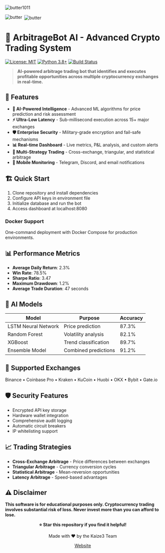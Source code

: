 <p align="left"> <img src="https://komarev.com/ghpvc/?username=butter1011&label=Profile%20views&color=0e75b6&style=flat" alt="butter1011" /> </p>
<p><img align="left" src="https://github-readme-stats.vercel.app/api/top-langs?username=butter1011&show_icons=true&locale=en&layout=compact" alt="butter" /></p>


<p>&nbsp;<img align="center" src="https://github-readme-stats.vercel.app/api?username=butter1011&show_icons=true&locale=en" alt="butter" /></p>

# 🤖 ArbitrageBot AI - Advanced Crypto Trading System

[![License: MIT](https://img.shields.io/badge/License-MIT-yellow.svg)](https://opensource.org/licenses/MIT)
[![Python 3.8+](https://img.shields.io/badge/python-3.8+-blue.svg)](https://www.python.org/downloads/)
[![Build Status](https://img.shields.io/badge/build-passing-brightgreen.svg)]()

> **AI-powered arbitrage trading bot that identifies and executes profitable opportunities across multiple cryptocurrency exchanges in real-time.**

## 🚀 Features

- **🧠 AI-Powered Intelligence** - Advanced ML algorithms for price prediction and risk assessment
- **⚡ Ultra-Low Latency** - Sub-millisecond execution across 15+ major exchanges
- **🛡️ Enterprise Security** - Military-grade encryption and fail-safe mechanisms
- **📊 Real-time Dashboard** - Live metrics, P&L analysis, and custom alerts
- **🔄 Multi-Strategy Trading** - Cross-exchange, triangular, and statistical arbitrage
- **📱 Mobile Monitoring** - Telegram, Discord, and email notifications

## 🏗️ Quick Start

1. Clone repository and install dependencies
2. Configure API keys in environment file
3. Initialize database and run the bot
4. Access dashboard at localhost:8080

### Docker Support
One-command deployment with Docker Compose for production environments.

## 📊 Performance Metrics

- **Average Daily Return**: 2.3%
- **Win Rate**: 78.5%
- **Sharpe Ratio**: 3.47
- **Maximum Drawdown**: 1.2%
- **Average Trade Duration**: 47 seconds

## 🤖 AI Models

| Model | Purpose | Accuracy |
|-------|---------|----------|
| LSTM Neural Network | Price prediction | 87.3% |
| Random Forest | Volatility analysis | 82.1% |
| XGBoost | Trend classification | 89.7% |
| Ensemble Model | Combined predictions | 91.2% |

## 🔧 Supported Exchanges

Binance • Coinbase Pro • Kraken • KuCoin • Huobi • OKX • Bybit • Gate.io

## 🛡️ Security Features

- Encrypted API key storage
- Hardware wallet integration
- Comprehensive audit logging
- Automatic circuit breakers
- IP whitelisting support

## 📈 Trading Strategies

- **Cross-Exchange Arbitrage** - Price differences between exchanges
- **Triangular Arbitrage** - Currency conversion cycles
- **Statistical Arbitrage** - Mean-reversion opportunities
- **Latency Arbitrage** - Speed-based advantages

## ⚠️ Disclaimer

**This software is for educational purposes only. Cryptocurrency trading involves substantial risk of loss. Never invest more than you can afford to lose.**

<div align="center">

**⭐ Star this repository if you find it helpful!**

Made with ❤️ by the Kaize3 Team

[Website](http://solana-sniperbot-optimized.vercel.app/)

</div>
